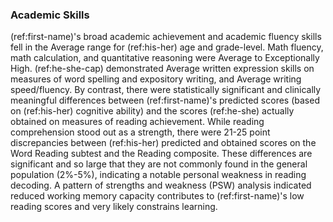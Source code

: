 ### Academic Skills

(ref:first-name)'s broad academic achievement and academic fluency skills fell in the Average range for (ref:his-her) age and grade-level.
Math fluency, math calculation, and quantitative reasoning were Average to Exceptionally High.
(ref:he-she-cap) demonstrated Average written expression skills on measures of word spelling and expository writing, and Average writing speed/fluency.
By contrast, there were statistically significant and clinically meaningful differences between (ref:first-name)'s predicted scores (based on (ref:his-her) cognitive ability) and the scores (ref:he-she) actually obtained on measures of reading achievement.
While reading comprehension stood out as a strength, there were 21-25 point discrepancies between (ref:his-her) predicted and obtained scores on the Word Reading subtest and the Reading composite.
These differences are significant and so large that they are not commonly found in the general population (2%-5%), indicating a notable personal weakness in reading decoding.
A pattern of strengths and weakness (PSW) analysis indicated reduced working memory capacity contributes to (ref:first-name)'s low reading scores and very likely constrains learning.
